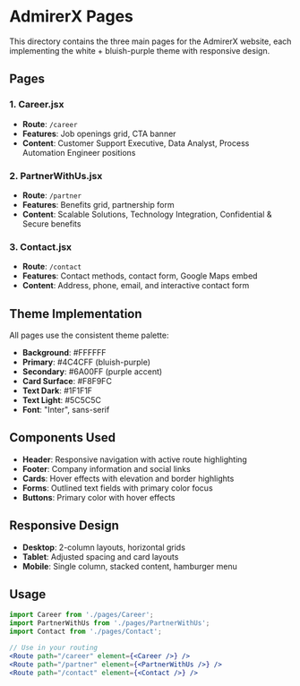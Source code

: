 # AdmirerX Pages

This directory contains the three main pages for the AdmirerX website, each implementing the white + bluish-purple theme with responsive design.

## Pages

### 1. Career.jsx
- **Route**: `/career`
- **Features**: Job openings grid, CTA banner
- **Content**: Customer Support Executive, Data Analyst, Process Automation Engineer positions

### 2. PartnerWithUs.jsx
- **Route**: `/partner`
- **Features**: Benefits grid, partnership form
- **Content**: Scalable Solutions, Technology Integration, Confidential & Secure benefits

### 3. Contact.jsx
- **Route**: `/contact`
- **Features**: Contact methods, contact form, Google Maps embed
- **Content**: Address, phone, email, and interactive contact form

## Theme Implementation

All pages use the consistent theme palette:
- **Background**: #FFFFFF
- **Primary**: #4C4CFF (bluish-purple)
- **Secondary**: #6A00FF (purple accent)
- **Card Surface**: #F8F9FC
- **Text Dark**: #1F1F1F
- **Text Light**: #5C5C5C
- **Font**: "Inter", sans-serif

## Components Used

- **Header**: Responsive navigation with active route highlighting
- **Footer**: Company information and social links
- **Cards**: Hover effects with elevation and border highlights
- **Forms**: Outlined text fields with primary color focus
- **Buttons**: Primary color with hover effects

## Responsive Design

- **Desktop**: 2-column layouts, horizontal grids
- **Tablet**: Adjusted spacing and card layouts
- **Mobile**: Single column, stacked content, hamburger menu

## Usage

```jsx
import Career from './pages/Career';
import PartnerWithUs from './pages/PartnerWithUs';
import Contact from './pages/Contact';

// Use in your routing
<Route path="/career" element={<Career />} />
<Route path="/partner" element={<PartnerWithUs />} />
<Route path="/contact" element={<Contact />} />
```
